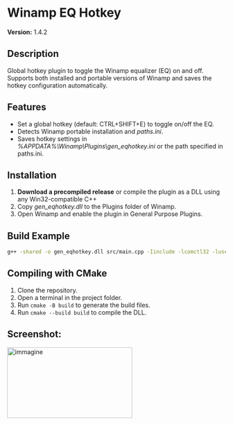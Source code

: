 # Winamp EQ Hotkey

**Version:** 1.4.2  

## Description
Global hotkey plugin to toggle the Winamp equalizer (EQ) on and off.  
Supports both installed and portable versions of Winamp and saves the hotkey configuration automatically.

## Features
- Set a global hotkey (default: CTRL+SHIFT+E) to toggle on/off the EQ.
- Detects Winamp portable installation and *paths.ini*.
- Saves hotkey settings in *%APPDATA%\Winamp\Plugins\gen_eqhotkey.ini* or the path specified in paths.ini.

## Installation
1. **Download a precompiled release** or compile the plugin as a DLL using any Win32-compatible C++
2. Copy *gen_eqhotkey.dll* to the Plugins folder of Winamp.
3. Open Winamp and enable the plugin in General Purpose Plugins.



## Build Example
```bash
g++ -shared -o gen_eqhotkey.dll src/main.cpp -Iinclude -lcomctl32 -luser32 -lshell32
```

## Compiling with CMake
1. Clone the repository.
2. Open a terminal in the project folder.
3. Run `cmake -B build` to generate the build files.
4. Run `cmake --build build` to compile the DLL.

## Screenshot:

<img width="288" height="163" alt="immagine" src="https://github.com/user-attachments/assets/88eef343-18a8-41ce-8b4d-c778cc029326" />
